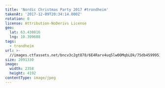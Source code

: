 ```yaml
---
title: 'Nordic Christmas Party 2017 #trondheim'
takenAt: '2017-12-09T20:34:14.000Z'
rotation: 0
license: Attribution-NoDerivs License
geo:
  lat: 63.430816
  lng: 10.399608
tags:
  - trondheim
url: >-
  //images.ctfassets.net/bncv3c2gt878/6E4Rarv4uq5lw0OMqbLDk/75db4599951b3a391a291a05f70fee16/nordic-christmas-party-2017-trondheim_25089213308_o
size: 2091330
image:
  width: 2358
  height: 4192
contentType: image/jpeg
---
```


